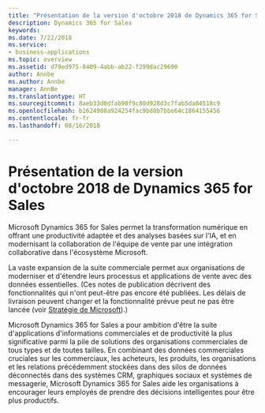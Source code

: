 ```yaml
---
title: "Présentation de la version d'octobre 2018 de Dynamics 365 for Sales"
description: Dynamics 365 for Sales
keywords: 
ms.date: 7/22/2018
ms.service:
- business-applications
ms.topic: overview
ms.assetid: d79ed975-8409-4abb-ab22-f299dac29690
author: Annbe
ms.author: Annbe
manager: AnnBe
ms.translationtype: HT
ms.sourcegitcommit: 8aeb33d0dfab90f9c80d928d3c7fab5da84518c9
ms.openlocfilehash: b1624908a924254fac9bd8b7bbe64c1864155456
ms.contentlocale: fr-fr
ms.lasthandoff: 08/16/2018

---
```


#  <a name="overview-of-dynamics-365-for-sales-october-18-release"></a>Présentation de la version d'octobre 2018 de Dynamics 365 for Sales


Microsoft Dynamics 365 for Sales permet la transformation numérique en offrant une productivité adaptée et des analyses basées sur l'IA, et en modernisant la collaboration de l'équipe de vente par une intégration collaborative dans l'écosystème Microsoft. 

La vaste expansion de la suite commerciale permet aux organisations de moderniser et d'étendre leurs processus et applications de vente avec des données essentielles. (Ces notes de publication décrivent des fonctionnalités qui n'ont peut-être pas encore été publiées. Les délais de livraison peuvent changer et la fonctionnalité prévue peut ne pas être lancée (voir [Stratégie de Microsoft](https://go.microsoft.com/fwlink/p/?linkid=2007332)).)

Microsoft Dynamics 365 for Sales a pour ambition d'être la suite d'applications d'informations commerciales et de productivité la plus significative parmi la pile de solutions des organisations commerciales de tous types et de toutes tailles. En combinant des données commerciales cruciales sur les commerciaux, les acheteurs, les produits, les organisations et les relations précédemment stockées dans des silos de données déconnectés dans des systèmes CRM, graphiques sociaux et systèmes de messagerie, Microsoft Dynamics 365 for Sales aide les organisations à encourager leurs employés de prendre des décisions intelligentes pour être plus productifs.


